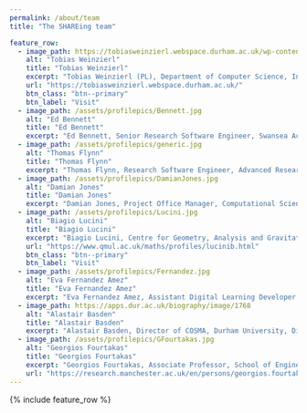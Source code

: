 ```yaml
---
permalink: /about/team
title: "The SHAREing team"

feature_row:
  - image_path: https://tobiasweinzierl.webspace.durham.ac.uk/wp-content/uploads/sites/288/2022/02/2019_tobias.jpg
    alt: "Tobias Weinzierl"
    title: "Tobias Weinzierl"
    excerpt: "Tobias Weinzierl (PL), Department of Computer Science, Institute for Data Science, Durham University"
    url: "https://tobiasweinzierl.webspace.durham.ac.uk/"
    btn_class: "btn--primary"
    btn_label: "Visit"
  - image_path: /assets/profilepics/Bennett.jpg
    alt: "Ed Bennett"
    title: "Ed Bennett"
    excerpt: "Ed Bennett, Senior Research Software Engineer, Swansea Academy of Advanced Computing, Swansea University"
  - image_path: /assets/profilepics/generic.jpg
    alt: "Thomas Flynn"
    title: "Thomas Flynn"
    excerpt: "Thomas Flynn, Research Software Engineer, Advanced Research Computing, Durham University"
  - image_path: /assets/profilepics/DamianJones.jpg
    alt: "Damian Jones"
    title: "Damian Jones"
    excerpt: "Damian Jones, Project Office Manager, Computational Science Centre for Research Communities (CoSeC), STFC"
  - image_path: /assets/profilepics/Lucini.jpg
    alt: "Biagio Lucini"
    title: "Biagio Lucini"
    excerpt: "Biagio Lucini, Centre for Geometry, Analysis and Gravitation, School of Mathematical Sciences, Queen Mary University of London"
    url: "https://www.qmul.ac.uk/maths/profiles/lucinib.html"
    btn_class: "btn--primary"
    btn_label: "Visit"
  - image_path: /assets/profilepics/Fernandez.jpg
    alt: "Eva Fernandez Amez"
    title: "Eva Fernandez Amez"
    excerpt: "Eva Fernandez Amez, Assistant Digital Learning Developer, Durham University"
  - image_path: https://apps.dur.ac.uk/biography/image/1768
    alt: "Alastair Basden"
    title: "Alastair Basden"
    excerpt: "Alastair Basden, Director of COSMA, Durham University, DiRAC Technical Directorate"
  - image_path: /assets/profilepics/GFourtakas.jpg
    alt: "Georgios Fourtakas"
    title: "Georgios Fourtakas"
    excerpt: "Georgios Fourtakas, Associate Professor, School of Engineering, The University of Manchester"
    url: "https://research.manchester.ac.uk/en/persons/georgios.fourtakas"
---
```


{% include feature_row %}
